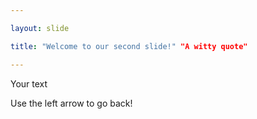 ```yaml
---

layout: slide

title: "Welcome to our second slide!" "A witty quote"

---
```


Your text

Use the left arrow to go back!
